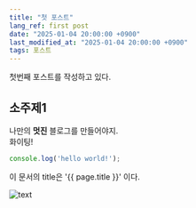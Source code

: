 ```yaml
---
title: "첫 포스트"
lang_ref: first post
date: "2025-01-04 20:00:00 +0900"
last_modified_at: "2025-01-04 20:00:00 +0900"
tags: 포스트
---
```


첫번째 포스트를 작성하고 있다.

## 소주제1

나만의 __멋진__ 블로그를 만들어야지.<br/>
화이팅!

```javascript
console.log('hello world!');
```

이 문서의 title은 '{{ page.title }}' 이다.

![text](https://picsum.photos/200)
